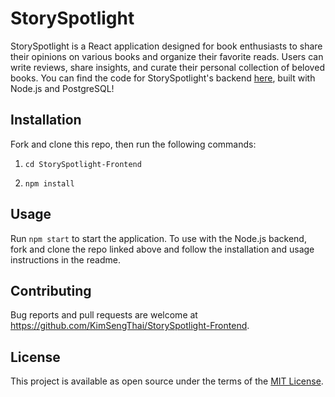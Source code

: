 # StorySpotlight

StorySpotlight is a React application designed for book enthusiasts to share their opinions on various books and organize their favorite reads. Users can write reviews, share insights, and curate their personal collection of beloved books. You can find the code for StorySpotlight's backend [here](https://github.com/KimSengThai/StorySpotlight-Backend), built with Node.js and PostgreSQL!

## Installation

Fork and clone this repo, then run the following commands:

1. `cd StorySpotlight-Frontend`

2. `npm install`

## Usage

Run `npm start` to start the application. To use with the Node.js backend, fork and clone the repo linked above and follow the installation and usage instructions in the readme.

## Contributing

Bug reports and pull requests are welcome at https://github.com/KimSengThai/StorySpotlight-Frontend.

## License

This project is available as open source under the terms of the [MIT License](https://opensource.org/licenses/MIT).
